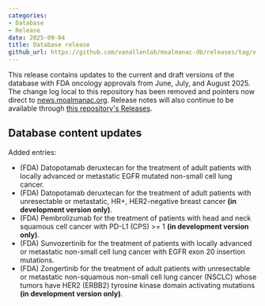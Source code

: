 ```yaml
---
categories: 
- Database
- Release
date: 2025-09-04
title: Database release
github_url: https://github.com/vanallenlab/moalmanac-db/releases/tag/v.2025-09-04
---
```

This release contains updates to the current and draft versions of the database with FDA oncology approvals from June, July, and August 2025. The change log local to this repository has been removed and pointers now direct to [news.moalmanac.org](https://news.moalmanac.org/category/database). Release notes will also continue to be available through [this repository's Releases](https://github.com/vanallenlab/moalmanac-db/releases).

## Database content updates
Added entries:
- (FDA) Datopotamab deruxtecan for the treatment of adult patients with locally advanced or metastatic EGFR mutated non-small cell lung cancer.
- (FDA) Datopotamab deruxtecan for the treatment of adult patients with unresectable or metastatic, HR+, HER2-negative breast cancer **(in development version only)**.
- (FDA) Pembrolizumab for the treatment of patients with head and neck squamous cell cancer with PD-L1 (CPS) >= 1 **(in development version only)**.
- (FDA) Sunvozertinib for the treatment of patients with locally advanced or metastatic non-small cell lung cancer with EGFR exon 20 insertion mutations.
- (FDA) Zongertinib for the treatment of adult patients with unresectable or metastatic non-squamous non-small cell lung cancer (NSCLC) whose tumors have HER2 (ERBB2) tyrosine kinase domain activating mutations **(in development version only)**.
